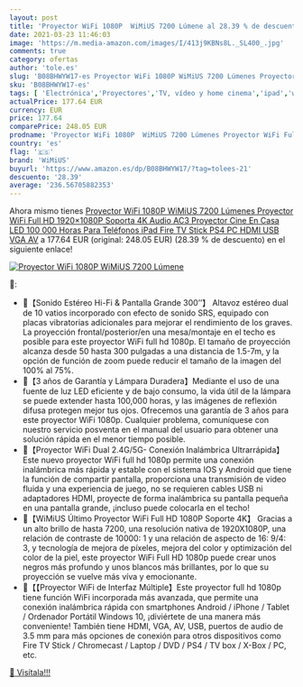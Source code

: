 ```yaml
---
layout: post
title: 'Proyector WiFi 1080P  WiMiUS 7200 Lúmene al 28.39 % de descuento'
date: 2021-03-23 11:46:03
image: 'https://m.media-amazon.com/images/I/413j9KBNs8L._SL400_.jpg'
comments: true
category: ofertas
author: 'tole.es'
slug: 'B08BHWYW17-es Proyector WiFi 1080P WiMiUS 7200 Lúmenes Proyector WiFi...'
sku: 'B08BHWYW17-es'
tags: [ 'Electrónica','Proyectores','TV, vídeo y home cinema','ipad','wimius', ]
actualPrice: 177.64 EUR
currency: EUR
price: 177.64
comparePrice: 248.05 EUR
prodname: 'Proyector WiFi 1080P  WiMiUS 7200 Lúmenes Proyector WiFi Full HD 1920×1080P Soporta 4K Audio AC3 Proyector Cine En Casa LED 100 000 Horas Para Teléfonos iPad Fire TV Stick PS4 PC HDMI USB VGA AV'
country: 'es'
flag: '🇪🇸'
brand: 'WiMiUS'
buyurl: 'https://www.amazon.es/dp/B08BHWYW17/?tag=tolees-21'
descuento: '28.39'
average: '236.56705882353'
---
```


Ahora mismo tienes [Proyector WiFi 1080P  WiMiUS 7200 Lúmenes Proyector WiFi Full HD 1920×1080P Soporta 4K Audio AC3 Proyector Cine En Casa LED 100 000 Horas Para Teléfonos iPad Fire TV Stick PS4 PC HDMI USB VGA AV](https://www.amazon.es/dp/B08BHWYW17/?tag=tolees-21) a 177.64 EUR (original: 248.05 EUR) (28.39 %  de descuento) en el siguiente enlace!

[![Proyector WiFi 1080P  WiMiUS 7200 Lúmene](https://m.media-amazon.com/images/I/413j9KBNs8L._SL400_.jpg)](https://www.amazon.es/dp/B08BHWYW17/?tag=tolees-21)

🔎:

- 💖【Sonido Estéreo Hi-Fi & Pantalla Grande 300’’】 Altavoz estéreo dual de 10 vatios incorporado con efecto de sonido SRS, equipado con placas vibratorias adicionales para mejorar el rendimiento de los graves. La proyección frontal/posterior/en una mesa/montaje en el techo es posible para este proyector WiFi full hd 1080p. El tamaño de proyección alcanza desde 50 hasta 300 pulgadas a una distancia de 1.5-7m, y la opción de función de zoom puede reducir el tamaño de la imagen del 100% al 75%.
- 💖【3 años de Garantía y Lámpara Duradera】Mediante el uso de una fuente de luz LED eficiente y de bajo consumo, la vida útil de la lámpara se puede extender hasta 100,000 horas, y las imágenes de reflexión difusa protegen mejor tus ojos. Ofrecemos una garantía de 3 años para este proyector WiFi 1080p. Cualquier problema, comuníquese con nuestro servicio posventa en el manual del usuario para obtener una solución rápida en el menor tiempo posible.
- 💖【Proyector WiFi Dual 2.4G/5G- Conexión Inalámbrica Ultrarrápida】 Este nuevo proyector WiFi full hd 1080p permite una conexión inalámbrica más rápida y estable con el sistema IOS y Android que tiene la función de compartir pantalla, proporciona una transmisión de video fluida y una experiencia de juego, no se requieren cables USB ni adaptadores HDMI, proyecte de forma inalámbrica su pantalla pequeña en una pantalla grande, ¡incluso puede colocarla en el techo!
- 💖【WiMiUS Último Proyector WiFi Full HD 1080P Soporte 4K】 Gracias a un alto brillo de hasta 7200, una resolución nativa de 1920X1080P, una relación de contraste de 10000: 1 y una relación de aspecto de 16: 9/4: 3, y tecnología de mejora de píxeles, mejora del color y optimización del color de la piel, este proyector WiFi Full HD 1080p puede crear unos negros más profundo y unos blancos más brillantes, por lo que su proyección se vuelve más víva y emocionante.
- 💖【【Proyector WiFi de Interfaz Múltiple】Este proyector full hd 1080p tiene función WiFi incorporada más avanzada, que permite una conexión inalámbrica rápida con smartphones Android / iPhone / Tablet / Ordenador Portátil Windows 10, ¡diviértete de una manera más conveniente! También tiene HDMI, VGA, AV, USB, puertos de audio de 3.5 mm para más opciones de conexión para otros dispositivos como Fire TV Stick / Chromecast / Laptop / DVD / PS4 / TV box / X-Box / PC, etc.

[🛒 Visítala!!!](https://www.amazon.es/dp/B08BHWYW17/?tag=tolees-21)
